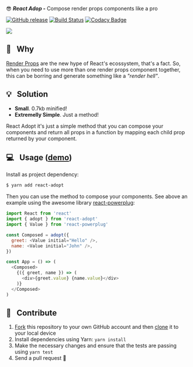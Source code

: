 :sunglasses: _**React Adop -**_ Compose render props components like a pro

[![GitHub release](https://img.shields.io/github/release/pedronauck/react-adopt.svg)]()
[![Build Status](https://travis-ci.org/pedronauck/react-adopt.svg?branch=master)](https://travis-ci.org/pedronauck/react-adopt)
[![Codacy Badge](https://api.codacy.com/project/badge/Grade/ebdcc3e942b14363a96438b41c770b32)](https://www.codacy.com/app/pedronauck/react-adopt?utm_source=github.com&utm_medium=referral&utm_content=pedronauck/react-adopt&utm_campaign=Badge_Grade)

![](https://i.imgflip.com/27euu2.jpg)

## 🧐 &nbsp; Why

[Render Props](https://reactjs.org/docs/render-props.html) are the new hype of React's ecossystem, that's a fact. So, when you need to use more than one render props component together, this can be borring and generate something like a *"render hell"*.

## 💡 &nbsp; Solution

* **Small**. 0.7kb minified!
* **Extremelly Simple**. Just a method!

React Adopt it's just a simple method that you can compose your components and return all props in a function by mapping each child prop returned by your component.

## 💻 &nbsp; Usage ([demo](https://codesandbox.io/s/vq1wl37m0y?hidenavigation=1))

Install as project dependency:

```bash
$ yarn add react-adopt
```

Then you can use the method to compose your components. See above an example using the awesome library [react-powerplug](https://github.com/renatorib/react-powerplug):

```js
import React from 'react'
import { adopt } from 'react-adopt'
import { Value } from 'react-powerplug'

const Composed = adopt({
  greet: <Value initial="Hello" />,
  name: <Value initial="John" />,
})

const App = () => (
  <Composed>
    {({ greet, name }) => (
      <div>{greet.value} {name.value}</div>
    )}
  </Composed>
)
```

## 🕺 &nbsp; Contribute

1.  [Fork](https://help.github.com/articles/fork-a-repo/) this repository to your own GitHub account and then [clone](https://help.github.com/articles/cloning-a-repository/) it to your local device
2.  Install dependencies using Yarn: `yarn install`
3.  Make the necessary changes and ensure that the tests are passing using `yarn test`
4.  Send a pull request 🙌
